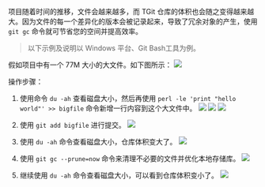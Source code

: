 项目随着时间的推移，文件会越来越多，而 TGit 仓库的体积也会随之变得越来越大。因为文件的每一个差异化的版本会被记录起来，导致了冗余对象的产生，使用 `git gc` 命令就可节省您的空间并提高效率。

> 以下示例及说明以 Windows 平台、Git Bash工具为例。

假如项目中有一个 77M 大小的大文件。如下图所示：
![](https://mc.qcloudimg.com/static/img/9bdb7c4fa06d50b5ca7ee4eddb5310ac/2017-09-04_105735.png)

操作步骤：

1. 使用命令 `du -ah` 查看磁盘大小，然后再使用 `perl -le 'print "hello world"' >> bigfile` 命令新增一行内容到这个大文件中。
![](https://mc.qcloudimg.com/static/img/197000bb85bdd266688d80878fa546d1/2017-09-04_110710.png)
![](https://mc.qcloudimg.com/static/img/42a9e57ec65eec20964c59258418e2ad/2017-09-04_114221.png)
![](https://mc.qcloudimg.com/static/img/7ce32be8f9f17ffd083ac785cb97079f/2017-09-04_110453.png)

2. 使用 `git add bigfile` 进行提交。
![](https://mc.qcloudimg.com/static/img/6ccbadba5e250b743cdd3069085d2978/2017-09-04_111803.png)

3. 使用 `du -ah` 命令查看磁盘大小，仓库体积变大了。
![](https://mc.qcloudimg.com/static/img/aec370bd7e810f1cc0bf1203373c1802/2017-09-04_110627.png)

4. 使用 `git gc --prune=now` 命令来清理不必要的文件并优化本地存储库。
![](https://mc.qcloudimg.com/static/img/2b4bb399562c015ffc26f5082f3bfbfe/2017-09-04_110959.png)

5. 继续使用 `du -ah` 命令查看磁盘大小，可以看到仓库体积变小了。
![](https://mc.qcloudimg.com/static/img/5c694e69d4c81475d8f9847de4e5ea89/2017-09-04_111116.png)